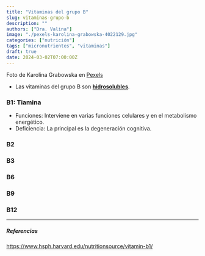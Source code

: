 ```yaml
---
title: "Vitaminas del grupo B"
slug: vitaminas-grupo-b
description: ""
authors: ["Dra. Valina"]
image: "./pexels-karolina-grabowska-4022129.jpg"
categories: ["nutrición"]
tags: ["micronutrientes", "vitaminas"]
draft: true
date: 2024-03-02T07:00:00Z
---
```


<span class="attribution">Foto de Karolina Grabowska en [Pexels](https://www.pexels.com/photo/slices-of-orange-on-cutting-board-4022129/)</span>


- Las vitaminas del grupo B son **[hidrosolubles](../vitaminas)**.

### B1: Tiamina
- Funciones: Interviene en varias funciones celulares y en el metabolismo energético.
- Deficiencia: La principal es la degeneración cognitiva.

### B2

### B3

### B6

### B9

### B12

---

##### Referencias

https://www.hsph.harvard.edu/nutritionsource/vitamin-b1/


